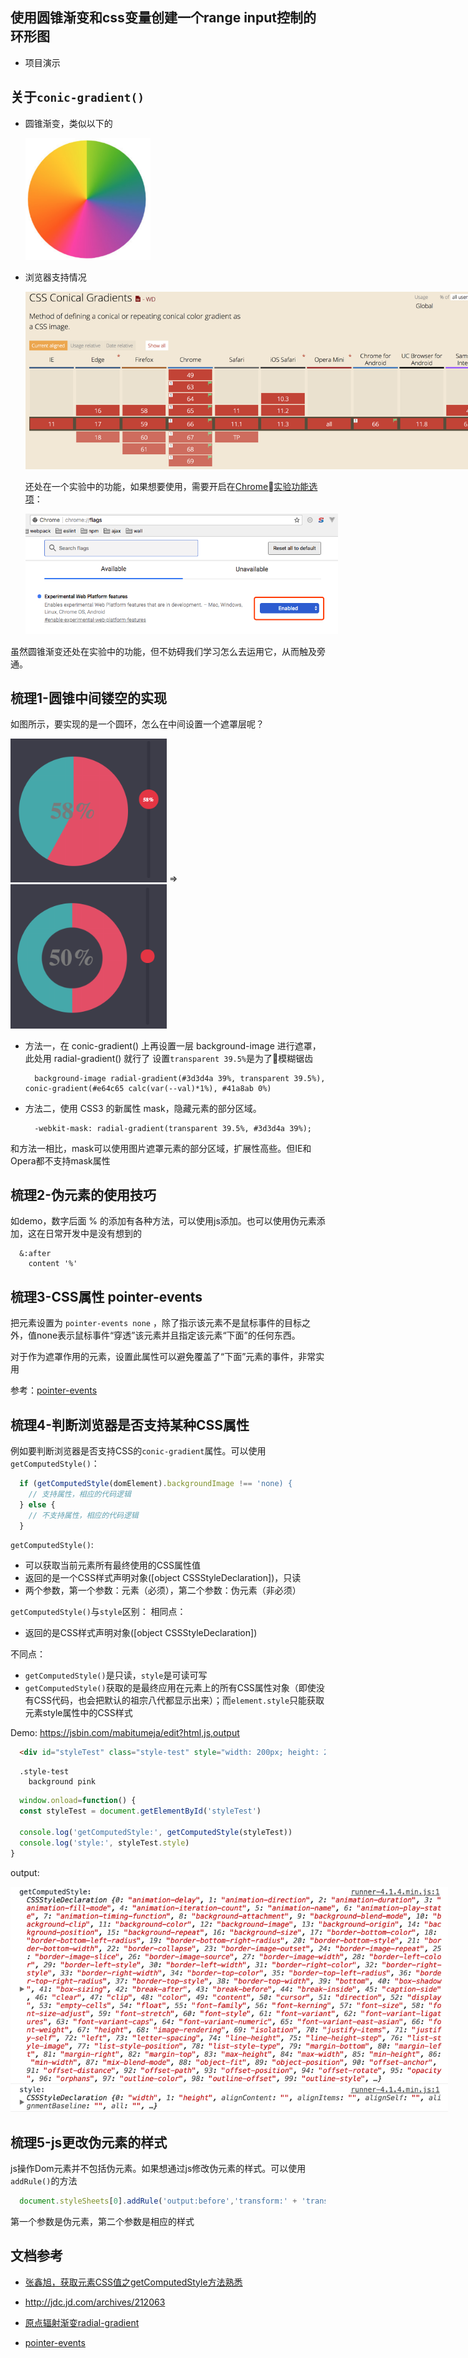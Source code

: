 ## 使用圆锥渐变和css变量创建一个range input控制的环形图

- 项目演示

## 关于`conic-gradient()`

- 圆锥渐变，类似以下的

  <div style="width: 200px">
    <img src="./imgs/1.png" width=200 />
  </div>

- 浏览器支持情况

  <div style="width: 750px">
    <img src="./imgs/2.png">
  </div>

  还处在一个实验中的功能，如果想要使用，需要开启在[Chrome实验功能选项](chrome://flags/)：
  <div style="width: 500px">
    <img src="./imgs/3.png">
  </div>

虽然圆锥渐变还处在实验中的功能，但不妨碍我们学习怎么去运用它，从而触及旁通。

## 梳理1-圆锥中间镂空的实现

如图所示，要实现的是一个圆环，怎么在中间设置一个遮罩层呢？
<div>
  <img src="./imgs/4.png" width="250px">
  =>
  <img src="./imgs/5.png" width="250px">
</div>

- 方法一，在 conic-gradient() 上再设置一层 background-image 进行遮罩，此处用 radial-gradient() 就行了
  设置`transparent 39.5%`是为了模糊锯齿
  ```stylus
    background-image radial-gradient(#3d3d4a 39%, transparent 39.5%), conic-gradient(#e64c65 calc(var(--val)*1%), #41a8ab 0%)
  ```

- 方法二，使用 CSS3 的新属性 mask，隐藏元素的部分区域。
  ```styl
    -webkit-mask: radial-gradient(transparent 39.5%, #3d3d4a 39%);
  ```

和方法一相比，mask可以使用图片遮罩元素的部分区域，扩展性高些。但IE和Opera都不支持mask属性

## 梳理2-伪元素的使用技巧

如demo，数字后面 % 的添加有各种方法，可以使用js添加。也可以使用伪元素添加，这在日常开发中是没有想到的

  ```styl
    &:after
      content '%'
  ```

## 梳理3-CSS属性 pointer-events

把元素设置为 `pointer-events none` ，除了指示该元素不是鼠标事件的目标之外，值none表示鼠标事件“穿透”该元素并且指定该元素“下面”的任何东西。

对于作为遮罩作用的元素，设置此属性可以避免覆盖了“下面”元素的事件，非常实用

参考：[pointer-events](https://developer.mozilla.org/zh-CN/docs/Web/CSS/pointer-events)

## 梳理4-判断浏览器是否支持某种CSS属性

例如要判断浏览器是否支持CSS的`conic-gradient`属性。可以使用`getComputedStyle()`：
```js
  if (getComputedStyle(domElement).backgroundImage !== 'none) {
    // 支持属性，相应的代码逻辑
  } else {
    // 不支持属性，相应的代码逻辑
  }
```

`getComputedStyle()`:
- 可以获取当前元素所有最终使用的CSS属性值
- 返回的是一个CSS样式声明对象([object CSSStyleDeclaration])，只读
- 两个参数，第一个参数：元素（必须），第二个参数：伪元素（非必须）

`getComputedStyle()`与`style`区别：
相同点：
- 返回的是CSS样式声明对象([object CSSStyleDeclaration])

不同点：
- `getComputedStyle()`是只读，`style`是可读可写
- `getComputedStyle()`获取的是最终应用在元素上的所有CSS属性对象（即使没有CSS代码，也会把默认的祖宗八代都显示出来）；而`element.style`只能获取元素style属性中的CSS样式

Demo: https://jsbin.com/mabitumeja/edit?html,js,output
```html
  <div id="styleTest" class="style-test" style="width: 200px; height: 200px"></div>
```
```styl
  .style-test
    background pink
```
```js
  window.onload=function() {
  const styleTest = document.getElementById('styleTest')

  console.log('getComputedStyle:', getComputedStyle(styleTest))
  console.log('style:', styleTest.style)
}
```
output:
<div style="width: 700px">
  <img src="./imgs/6.png">
</div>

## 梳理5-js更改伪元素的样式

js操作Dom元素并不包括伪元素。如果想通过js修改伪元素的样式。可以使用`addRule()`的方法

```js
  document.styleSheets[0].addRule('output:before','transform:' + 'translate(0,' + rangeValue / -100 * (trackWidth - thumbDiameter) + 'px)')
```

第一个参数是伪元素，第二个参数是相应的样式


## 文档参考

- [张鑫旭，获取元素CSS值之getComputedStyle方法熟悉](http://www.zhangxinxu.com/wordpress/2012/05/getcomputedstyle-js-getpropertyvalue-currentstyle/)

- http://jdc.jd.com/archives/212063

- [原点辐射渐变radial-gradient](https://developer.mozilla.org/zh-CN/docs/Web/CSS/radial-gradient)

- [pointer-events](https://developer.mozilla.org/zh-CN/docs/Web/CSS/pointer-events)
